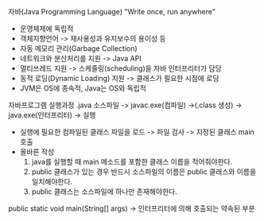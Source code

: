 자바(Java Programming Language)
"Write once, run anywhere"

- 운영체제에 독립적
- 객체지향언어 -> 재사용성과 유지보수의 용이성 등
- 자동 메모리 관리(Garbage Collection)
- 네트워크와 분산처리를 지원 -> Java API
- 멀티쓰레드 지원 -> 스케줄링(scheduling)을 자바 인터프리터가 담당
- 동적 로딩(Dynamic Loading) 지원 -> 클래스가 필요한 시점에 로딩
- JVM은 OS에 종속적, Java는 OS와 독립적

자바프로그램 실행과정
.java 소스파일 -> javac.exe(컴파일) ->(.class 생성) -> java.exe(인터프리터) -> 실행

- 실행에 필요한 컴파일된 클래스 파일을 로드 -> 파일 검사 -> 지정된 클래스 main 호출
- 올바른 작성
  1.  java를 실행할 때 main 메소드를 포함한 클래스 이름을 적어줘야한다.
  2.  public 클래스가 있는 경우 반드시 소스파일의 이름은 public 클래스와 이름을 일치해야한다.
  3.  public 클래스는 소스파일에 하나만 존재해야한다.

public static void main(String[] args) -> 인터프리터에 의해 호출되는 약속된 부분
